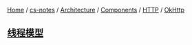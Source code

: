 [Home](https://mengxianbin.github.io) /
[cs-notes](https://mengxianbin.github.io/cs-notes/site) /
[Architecture](https://mengxianbin.github.io/cs-notes/site/Architecture) /
[Components](https://mengxianbin.github.io/cs-notes/site/Architecture/Components) /
[HTTP](https://mengxianbin.github.io/cs-notes/site/Architecture/Components/HTTP) /
[OkHttp](https://mengxianbin.github.io/cs-notes/site/Architecture/Components/HTTP/OkHttp)

## [线程模型](https://mengxianbin.github.io/cs-notes/site/Architecture/Components/HTTP/OkHttp/%E7%BA%BF%E7%A8%8B%E6%A8%A1%E5%9E%8B)
